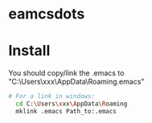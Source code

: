 # eamcsdots
# Install
You should copy/link the .emacs to "C:\Users\xxx\AppData\Roaming\.emacs"
``` bash
# For a link in windows:
  cd C:\Users\xxx\AppData\Roaming
  mklink .emacs Path_to:.emacs
```
